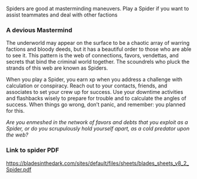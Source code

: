 Spiders are good at masterminding maneuvers. Play a Spider if you want to assist teammates and deal with other factions

### A devious Mastermind
The underworld may appear on the surface to be a chaotic array of warring factions and bloody deeds, but it has a beautiful order to those who are able to see it. This pattern is the web of connections, favors, vendettas, and secrets that bind the criminal world together. The scoundrels who pluck the strands of this web are known as Spiders.

When you play a Spider, you earn xp when you address a challenge with calculation or conspiracy. Reach out to your contacts, friends, and associates to set your crew up for success. Use your downtime activities and flashbacks wisely to prepare for trouble and to calculate the angles of success. When things go wrong, don’t panic, and remember: you planned for this.

*Are you enmeshed in the network of favors and debts that you exploit as a Spider, or do you scrupulously hold yourself apart, as a cold predator upon the web?*

### Link to spider PDF
https://bladesinthedark.com/sites/default/files/sheets/blades_sheets_v8_2_Spider.pdf